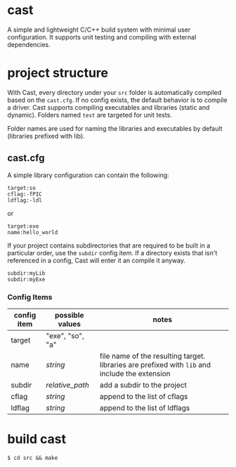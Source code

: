 # cast
A simple and lightweight C/C++ build system with minimal user configuration. It
supports unit testing and compiling with external dependencies.

# project structure 
With Cast, every directory under your `src` folder is automatically compiled
based on the `cast.cfg`. If no config exists, the default behavior is to compile
a driver. Cast supports compiling executables and libraries (static and
dynamic). Folders named `test` are targeted for unit tests. 

Folder names are used for naming the libraries and executables by default
(libraries prefixed with lib).

## cast.cfg
A simple library configuration can contain the following:
```
target:so
cflag:-fPIC 
ldflag:-ldl
```
or
```
target:exe
name:hello_world
```
If your project contains subdirectories that are required to be built in a
particular order, use the `subdir` config item. If a directory exists that isn't
referenced in a config, Cast will enter it an compile it anyway. 
```
subdir:myLib
subdir:myExe
```

### Config Items

| config item | possible values | notes |
|---|---|---|
| target | "exe", "so", "a" | 
| name | *string* | file name of the resulting target. libraries are prefixed with `lib` and include the extension
| subdir | *relative_path* | add a subdir to the project
| cflag | *string* | append to the list of cflags |
| ldflag | *string* | append to the list of ldflags |


# build cast
```
$ cd src && make
```
